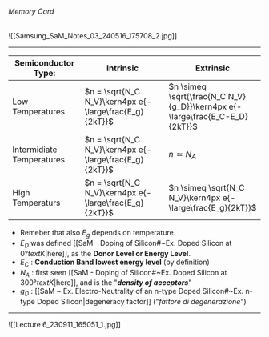 ###### Memory Card
![[Samsung_SaM_Notes_03_240516_175708_2.jpg]]

----

| Semiconductor Type:       | Intrinsic                                              | Extrinsic                                                                   |
| ------------------------- | ------------------------------------------------------ | --------------------------------------------------------------------------- |
| Low Temperatures          | $n = \sqrt{N_C N_V}\kern4px e{-\large\frac{E_g}{2kT}}$ | $n \simeq \sqrt{\frac{N_C N_V}{g_D}}\kern4px e{-\large\frac{E_C-E_D}{2kT}}$ |
| Intermidiate Temperatures | $n = \sqrt{N_C N_V}\kern4px e{-\large\frac{E_g}{2kT}}$ | $n \simeq N_A$                                                              |
| High Temperaturs          | $n = \sqrt{N_C N_V}\kern4px e{-\large\frac{E_g}{2kT}}$ | $n \simeq \sqrt{N_C N_V}\kern4px e{-\large\frac{E_g}{2kT}}$                 |
- Remeber that also $E_g$ depends on temperature.
- $E_D$ was defined [[SaM - Doping of Silicon#~Ex. Doped Silicon at $0° text{K}$|here]], as the **Donor Level or Energy Level**.
- $E_C$ : **Conduction Band lowest energy level** (by definition)
- $N_A$ : first seen [[SaM - Doping of Silicon#~Ex. Doped Silicon at $300° text{K}$|here]], and is the "***density of acceptors***"
- $g_D$ : [[SaM ~ Ex. Electro-Neutrality of an n-type Doped Silicon#~Ex. n-type Doped Silicon|degeneracy factor]] ("*fattore di degenerazione*")

---

![[Lecture 6_230911_165051_1.jpg]]
